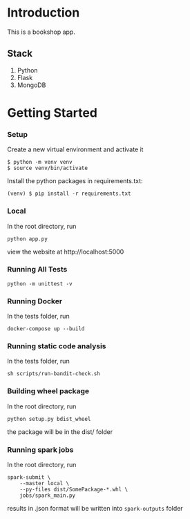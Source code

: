 # Introduction

This is a bookshop app. 

## Stack
1. Python
2. Flask
3. MongoDB

# Getting Started

### Setup
Create a new virtual environment and activate it
```
$ python -m venv venv
$ source venv/bin/activate
```

Install the python packages in requirements.txt:
```
(venv) $ pip install -r requirements.txt
```

###  Local
In the root directory, run
```
python app.py
```
view the website at http://localhost:5000

### Running All Tests
```
python -m unittest -v
```

### Running Docker
In the tests folder, run
```
docker-compose up --build
```

### Running static code analysis
In the tests folder, run
```
sh scripts/run-bandit-check.sh
```

### Building wheel package
In the root directory, run
```
python setup.py bdist_wheel
```
the package will be in the dist/ folder

### Running spark jobs
In the root directory, run
```
spark-submit \
    --master local \
    --py-files dist/SomePackage-*.whl \
    jobs/spark_main.py
```
results in .json format will be written into `spark-outputs` folder
